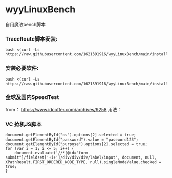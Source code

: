 # wyyLinuxBench

自用魔改bench脚本



### TraceRoute脚本安装:

``` 
bash <(curl -Ls https://raw.githubusercontent.com/1621391916/wyyLinuxBench/main/install_traceroute.sh) 
```

### 安装必要软件:
``` 
bash <(curl -Ls https://raw.githubusercontent.com/1621391916/wyyLinuxBench/main/install_libs.sh)
```


### 全球及国内SpeedTest

from： https://www.idcoffer.com/archives/9258
用法： 

### VC 抢机JS脚本
```
document.getElementById("os").options[2].selected = true;
document.getElementById("password").value = "password123";
document.getElementById("purpose").options[2].selected = true;
for (var i = 1; i <= 5; i++) {
    document.evaluate('//*[@id="form-submit"]/fieldset['+i+']/div/div/div/label/input', document, null, XPathResult.FIRST_ORDERED_NODE_TYPE, null).singleNodeValue.checked = true;
}
```